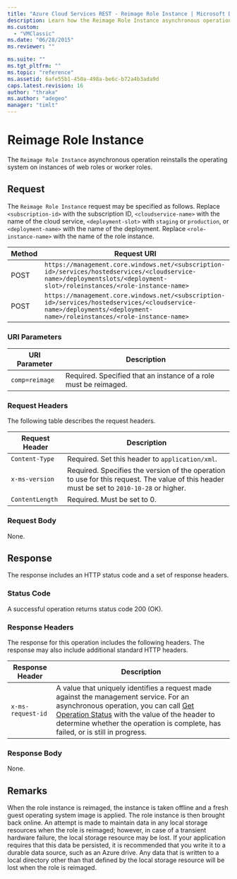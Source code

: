 ```yaml
---
title: "Azure Cloud Services REST - Reimage Role Instance | Microsoft Docs"
description: Learn how the Reimage Role Instance asynchronous operation reinstalls the operating system on instances of web roles or worker roles.
ms.custom: 
  - "VMClassic"
ms.date: "06/28/2015"
ms.reviewer: ""

ms.suite: ""
ms.tgt_pltfrm: ""
ms.topic: "reference"
ms.assetid: 6afe55b1-450a-498a-be6c-b72a4b3ada9d
caps.latest.revision: 16
author: "thraka"
ms.author: "adegeo"
manager: "timlt"
---
```

# Reimage Role Instance
The `Reimage Role Instance` asynchronous operation reinstalls the operating system on instances of web roles or worker roles.  
  
## Request  
 The `Reimage Role Instance` request may be specified as follows. Replace `<subscription-id>` with the subscription ID, `<cloudservice-name>` with the name of the cloud service, `<deployment-slot>` with `staging` or `production`, or `<deployment-name>` with the name of the deployment. Replace `<role-instance-name>` with the name of the role instance.  
  
|Method|Request URI|  
|------------|-----------------|  
|POST|`https://management.core.windows.net/<subscription-id>/services/hostedservices/<cloudservice-name>/deploymentslots/<deployment-slot>/roleinstances/<role-instance-name>`|  
|POST|`https://management.core.windows.net/<subscription-id>/services/hostedservices/<cloudservice-name>/deployments/<deployment-name>/roleinstances/<role-instance-name>`|  
  
### URI Parameters  
  
|URI Parameter|Description|  
|-------------------|-----------------|  
|`comp=reimage`|Required. Specified that an instance of a role must be reimaged.|  
  
### Request Headers  
 The following table describes the request headers.  
  
|Request Header|Description|  
|--------------------|-----------------|  
|`Content-Type`|Required. Set this header to `application/xml`.|  
|`x-ms-version`|Required. Specifies the version of the operation to use for this request. The value of this header must be set to `2010-10-28` or higher.|  
|`ContentLength`|Required. Must be set to 0.|  
  
### Request Body  
 None.  
  
## Response  
 The response includes an HTTP status code and a set of response headers.  
  
### Status Code  
 A successful operation returns status code 200 (OK).  
  
### Response Headers  
 The response for this operation includes the following headers. The response may also include additional standard HTTP headers.  
  
|Response Header|Description|  
|---------------------|-----------------|  
|`x-ms-request-id`|A value that uniquely identifies a request made against the management service. For an asynchronous operation, you can call [Get Operation Status](https://msdn.microsoft.com/library/azure/1215ece5-cbef-4a85-a3db-ab6c20c2c6df) with the value of the header to determine whether the operation is complete, has failed, or is still in progress.|  
  
### Response Body  
 None.  
  
## Remarks  
 When the role instance is reimaged, the instance is taken offline and a fresh guest operating system image is applied. The role instance is then brought back online. An attempt is made to maintain data in any local storage resources when the role is reimaged; however, in case of a transient hardware failure, the local storage resource may be lost. If your application requires that this data be persisted, it is recommended that you write it to a durable data source, such as an Azure drive. Any data that is written to a local directory other than that defined by the local storage resource will be lost when the role is reimaged.
